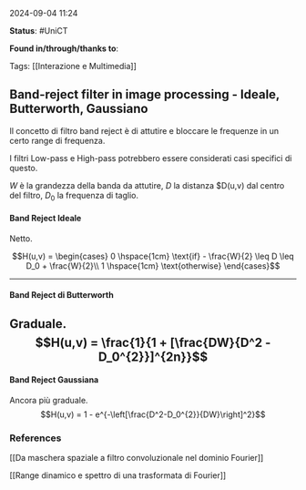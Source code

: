 2024-09-04 11:24

<b>Status</b>: #UniCT

<b>Found in/through/thanks to</b>: 

Tags: [[Interazione e Multimedia]]

## Band-reject filter in image processing - Ideale, Butterworth, Gaussiano

Il concetto di filtro band reject è di attutire e bloccare le frequenze in un certo range di frequenza. 

I filtri Low-pass e High-pass potrebbero essere considerati casi specifici di questo. 

$W$ è la grandezza della banda da attutire, $D$ la distanza $D(u,v) dal centro del filtro, $D_0$ la frequenza di taglio.

#### Band Reject Ideale

Netto.

$$H(u,v) = \begin{cases} 0 \hspace{1cm} \text{if} - \frac{W}{2} \leq D \leq D_0 + \frac{W}{2}\\ 1 \hspace{1cm} \text{otherwise} \end{cases}$$

---
#### Band Reject di Butterworth

Graduale.
$$H(u,v) = \frac{1}{1 + [\frac{DW}{D^2 - D_0^{2}}]^{2n}}$$
---
#### Band Reject Gaussiana

Ancora più graduale. 
$$H(u,v) = 1 - e^{-\left[\frac{D^2-D_0^{2}}{DW}\right]^2}$$

### References

[[Da maschera spaziale a filtro convoluzionale nel dominio Fourier]]

[[Range dinamico e spettro di una trasformata di Fourier]]